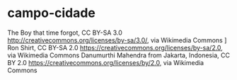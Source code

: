 # campo-cidade
The Boy that time forgot, CC BY-SA 3.0 <http://creativecommons.org/licenses/by-sa/3.0/>, via Wikimedia Commons ]
Ron Shirt, CC BY-SA 2.0 <https://creativecommons.org/licenses/by-sa/2.0>, via Wikimedia Commons
Danumurthi Mahendra from Jakarta, Indonesia, CC BY 2.0 <https://creativecommons.org/licenses/by/2.0>, via Wikimedia Commons